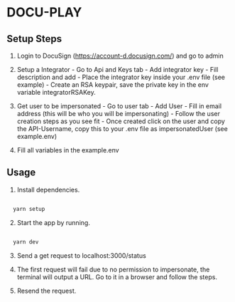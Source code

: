 # DOCU-PLAY

## Setup Steps

  1. Login to DocuSign (https://account-d.docusign.com/) and go to admin
  2. Setup a Integrator
    - Go to Api and Keys tab
    - Add integrator key
    - Fill description and add
    - Place the integrator key inside your .env file (see example)
    - Create an RSA keypair, save the private key in the env variable integratorRSAKey.

  3. Get user to be impersonated
    - Go to user tab
    - Add User
    - Fill in email address (this will be who you will be impersonating)
    - Follow the user creation steps as you see fit
    - Once created click on the user and copy the API-Username, copy this to your .env file as impersonatedUser (see example.env)

  4. Fill all variables in the example.env

## Usage

  1. Install dependencies.

  ```Bash

    yarn setup

  ```

  2. Start the app by running.

  ```Bash

    yarn dev

  ```

  3. Send a get request to localhost:3000/status
 

  4. The first request will fail due to no permission to impersonate, the terminal will output a URL. Go to it in a browser and follow the steps.

  5. Resend the request.